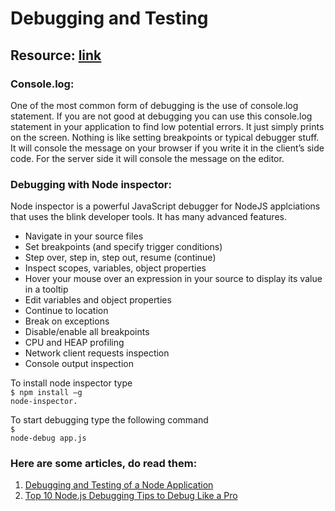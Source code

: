 # Debugging and Testing

## Resource: [link](https://nodejs.org/api/debugger.html)
### Console.log:
One of the most common form of debugging is the use of console.log statement. If you are not good at debugging you can use this console.log statement in your application to find low potential errors. It just simply prints on the screen. Nothing is like setting breakpoints or typical debugger stuff. It will console the message on your browser if you write it in the client’s side code. For the server side it will console the message on the editor.

### Debugging with Node inspector:
Node inspector is a powerful JavaScript debugger for NodeJS applciations that uses the blink developer tools. It has many advanced features.
- Navigate in your source files
- Set breakpoints (and specify trigger conditions)
- Step over, step in, step out, resume (continue)
- Inspect scopes, variables, object properties
- Hover your mouse over an expression in your source to display its value in a tooltip
- Edit variables and object properties
- Continue to location
- Break on exceptions
- Disable/enable all breakpoints
- CPU and HEAP profiling
- Network client requests inspection
- Console output inspection


To install node inspector type <br />
<code>$ npm install –g node-inspector.</code>


To start debugging type the following command<br />
<code>$ node-debug app.js</code>

### Here are some articles, do read them:

1. [Debugging and Testing of a Node Application](https://www.geeksforgeeks.org/debugging-and-testing-of-a-node-application/)
2. [Top 10 Node.js Debugging Tips to Debug Like a Pro](https://stackify.com/node-js-debugging-tips/)
